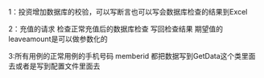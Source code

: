 1：投资增加数据库的校验，可以写断言也可以写会数据库检查的结果到Excel

2：充值的请求 检查正常充值后的数据库检查  写回检查结果  期望值的leaveamount是可以做参数化的

3:所有用例的正常用例的手机号码 memberid 都把数据写到GetData这个类里面去或者是写到配置文件里面去